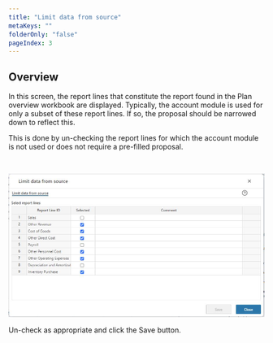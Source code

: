 ```yaml
---
title: "Limit data from source"
metaKeys: ""
folderOnly: "false"
pageIndex: 3
---
```



## Overview

In this screen, the report lines that constitute the report found in the Plan overview workbook are displayed. Typically, the account module is used for only a subset of these report lines. If so, the proposal should be narrowed down to reflect this.

This is done by un-checking the report lines for which the account module is not used or does not require a pre-filled proposal.


<br/>

![](img/account-proposal-limit-data-from-source.JPG)

Un-check as appropriate and click the Save button.